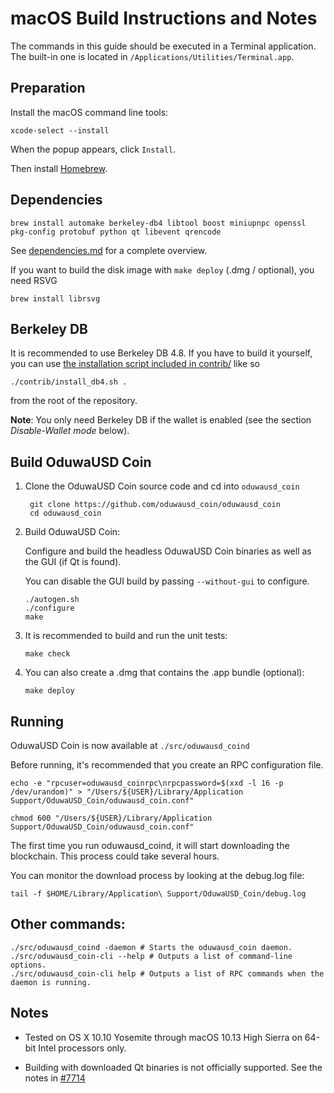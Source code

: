 macOS Build Instructions and Notes
====================================
The commands in this guide should be executed in a Terminal application.
The built-in one is located in `/Applications/Utilities/Terminal.app`.

Preparation
-----------
Install the macOS command line tools:

`xcode-select --install`

When the popup appears, click `Install`.

Then install [Homebrew](https://brew.sh).

Dependencies
----------------------

    brew install automake berkeley-db4 libtool boost miniupnpc openssl pkg-config protobuf python qt libevent qrencode

See [dependencies.md](dependencies.md) for a complete overview.

If you want to build the disk image with `make deploy` (.dmg / optional), you need RSVG

    brew install librsvg

Berkeley DB
-----------
It is recommended to use Berkeley DB 4.8. If you have to build it yourself,
you can use [the installation script included in contrib/](/contrib/install_db4.sh)
like so

```shell
./contrib/install_db4.sh .
```

from the root of the repository.

**Note**: You only need Berkeley DB if the wallet is enabled (see the section *Disable-Wallet mode* below).

Build OduwaUSD Coin
------------------------

1. Clone the OduwaUSD Coin source code and cd into `oduwausd_coin`

        git clone https://github.com/oduwausd_coin/oduwausd_coin
        cd oduwausd_coin

2.  Build OduwaUSD Coin:

    Configure and build the headless OduwaUSD Coin binaries as well as the GUI (if Qt is found).

    You can disable the GUI build by passing `--without-gui` to configure.

        ./autogen.sh
        ./configure
        make

3.  It is recommended to build and run the unit tests:

        make check

4.  You can also create a .dmg that contains the .app bundle (optional):

        make deploy

Running
-------

OduwaUSD Coin is now available at `./src/oduwausd_coind`

Before running, it's recommended that you create an RPC configuration file.

    echo -e "rpcuser=oduwausd_coinrpc\nrpcpassword=$(xxd -l 16 -p /dev/urandom)" > "/Users/${USER}/Library/Application Support/OduwaUSD_Coin/oduwausd_coin.conf"

    chmod 600 "/Users/${USER}/Library/Application Support/OduwaUSD_Coin/oduwausd_coin.conf"

The first time you run oduwausd_coind, it will start downloading the blockchain. This process could take several hours.

You can monitor the download process by looking at the debug.log file:

    tail -f $HOME/Library/Application\ Support/OduwaUSD_Coin/debug.log

Other commands:
-------

    ./src/oduwausd_coind -daemon # Starts the oduwausd_coin daemon.
    ./src/oduwausd_coin-cli --help # Outputs a list of command-line options.
    ./src/oduwausd_coin-cli help # Outputs a list of RPC commands when the daemon is running.

Notes
-----

* Tested on OS X 10.10 Yosemite through macOS 10.13 High Sierra on 64-bit Intel processors only.

* Building with downloaded Qt binaries is not officially supported. See the notes in [#7714](https://github.com/oduwausd_coin/oduwausd_coin/issues/7714)
